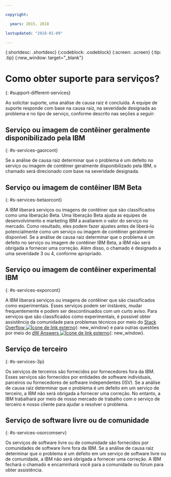 ```yaml
---

copyright:

  years: 2015, 2018

lastupdated: "2018-01-09"

---
```


{:shortdesc: .shortdesc}
{:codeblock: .codeblock}
{:screen: .screen}
{:tip: .tip}
{:new_window: target="_blank"}

# Como obter suporte para serviços?
{: #support-different-services}

Ao solicitar suporte, uma análise de causa raiz é concluída. A equipe de suporte responde com base na causa raiz, na severidade designada ao problema e no tipo de serviço, conforme descrito nas seções a seguir:

## Serviço ou imagem de contêiner geralmente disponibilizado pela IBM
{: #s-services-gaorcont}

Se a análise de causa raiz determinar que o problema é um defeito no serviço ou imagem de contêiner geralmente disponibilizado pela IBM, o chamado será direcionado com base na severidade designada.

## Serviço ou imagem de contêiner IBM Beta
{: #s-services-betaorcont}

A IBM liberará serviços ou imagens de contêiner que são classificados como uma liberação Beta. Uma liberação Beta ajuda as equipes de desenvolvimento e marketing IBM a avaliarem o valor do serviço no mercado. Como resultado, eles podem fazer ajustes antes de liberá-lo potencialmente como um serviço ou imagem de contêiner geralmente disponível. Se a análise de causa raiz determinar que o problema é um defeito no serviço ou imagem de contêiner IBM Beta, a IBM não será obrigada a fornecer uma correção. Além disso, o chamado é designado a uma severidade 3 ou 4, conforme apropriado.

## Serviço ou imagem de contêiner experimental IBM
{: #s-services-exporcont}

A IBM liberará serviços ou imagens de contêiner que são classificados como experimentais. Esses serviços podem ser instáveis, mudar frequentemente e podem ser descontinuados com um curto aviso. Para serviços que são classificados como experimentais, é possível obter assistência da comunidade para problemas técnicos por meio do [Stack Overflow ![Ícone de link externo](../icons/launch-glyph.svg "Ícone de link externo")](http://stackoverflow.com/questions/tagged/ibm-bluemix){: new_window} e para outras questões por meio do [dW Answers ![Ícone de link externo](../icons/launch-glyph.svg "Ícone de link externo")](https://developer.ibm.com/answers/smart-spaces/12/bluemix.html){: new_window}.

## Serviço de terceiro
{: #s-services-3p}

Os serviços de terceiros são fornecidos por fornecedores fora da IBM. Esses serviços são fornecidos por entidades de software individuais, parceiros ou fornecedores de software independentes (ISV). Se a análise de causa raiz determinar que o problema é um defeito em um serviço de terceiro, a IBM não será obrigada a fornecer uma correção. No entanto, a IBM trabalhará por meio de nosso mercado de trabalho com o serviço de terceiro e nosso cliente para ajudar a resolver o problema.

## Serviço de software livre ou de comunidade
{: #s-services-osorcomserv}

Os serviços de software livre ou de comunidade são fornecidos por comunidades de software livre fora da IBM. Se a análise de causa raiz determinar que o problema é um defeito em um serviço de software livre ou de comunidade, a IBM não será obrigada a fornecer uma correção. A IBM fechará o chamado e encaminhará você para a comunidade ou fórum para obter assistência.
